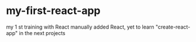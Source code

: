 # my-first-react-app
my 1 st training with React
manually added React, yet to learn "create-react-app" in the next projects

